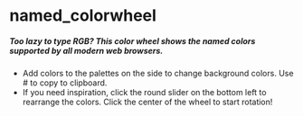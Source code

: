 # named_colorwheel
##### Too lazy to type RGB? This color wheel shows the named colors supported by all modern web browsers.

+ Add colors to the palettes on the side to change background colors. Use # to  copy to clipboard.
+ If you need inspiration, click the round slider on the bottom left to rearrange the colors. Click the center of the wheel to start rotation!